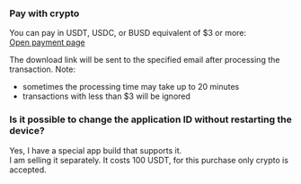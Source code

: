 ### Pay with crypto
You can pay in USDT, USDC, or BUSD equivalent of $3 or more: \
[Open payment page](https://bit.ly/idchangercrypto)

The download link will be sent to the specified email after processing the transaction. Note: 
- sometimes the processing time may take up to 20 minutes
- transactions with less than $3 will be ignored

### Is it possible to change the application ID without restarting the device? 
Yes, I have a special app build that supports it. \
I am selling it separately. It costs 100 USDT, for this purchase only crypto is accepted. 

